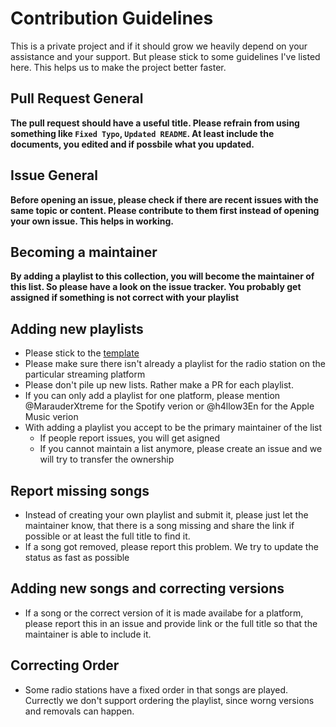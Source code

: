 # Contribution Guidelines

This is a private project and if it should grow we heavily depend on your assistance and your support. But please stick to some guidelines I've listed here. This helps us to make the project better faster.

## Pull Request General
**The pull request should have a useful title. Please refrain from using something like `Fixed Typo`, `Updated README`. At least include the documents, you edited and if possbile what you updated.**

## Issue General
**Before opening an issue, please check if there are recent issues with the same topic or content. Please contribute to them first instead of opening your own issue. This helps in working.**

## Becoming a maintainer
**By adding a playlist to this collection, you will become the maintainer of this list. So please have a look on the issue tracker. You probably get assigned if something is not correct with your playlist**

## Adding new playlists
* Please stick to the [template](template/template.md)
* Please make sure there isn't already a playlist for the radio station on the particular streaming platform
* Please don't pile up new lists. Rather make a PR for each playlist.
* If you can only add a playlist for one platform, please mention @MarauderXtreme for the Spotify verion or @h4llow3En for the Apple Music verion
* With adding a playlist you accept to be the primary maintainer of the list
	* If people report issues, you will get asigned
	* If you cannot maintain a list anymore, please create an issue and we will try to transfer the ownership

## Report missing songs
* Instead of creating your own playlist and submit it, please just let the maintainer know, that there is a song missing and share the link if possible or at least the full title to find it.
* If a song got removed, please report this problem. We try to update the status as fast as possible

## Adding new songs and correcting versions
* If a song or the correct version of it is made availabe for a platform, please report this in an issue and provide link or the full title so that the maintainer is able to include it.

## Correcting Order
* Some radio stations have a fixed order in that songs are played. Currectly we don't support ordering the playlist, since worng versions and removals can happen.
